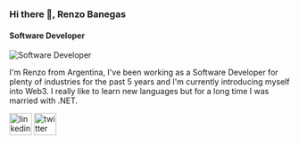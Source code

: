 ### Hi there 👋, Renzo Banegas
#### Software Developer
![Software Developer](https://github.com/renzobanegass/renzobanegass/blob/main/cat-typing.gif)

I'm Renzo from Argentina, I've been working as a Software Developer for plenty of industries for the past 5 years and I'm currently introducing myself into Web3. I really like to learn new languages but for a long time I was married with .NET.

[<img src='https://cdn.jsdelivr.net/npm/simple-icons@3.0.1/icons/linkedin.svg' alt='linkedin' height='40'>](https://www.linkedin.com/in/renzobanegas/)  [<img src='https://cdn.jsdelivr.net/npm/simple-icons@3.0.1/icons/twitter.svg' alt='twitter' height='40'>](https://twitter.com/@RenzoBaneg3556)  

